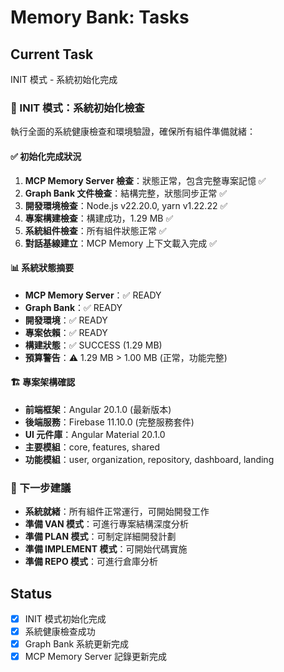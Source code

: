 # Memory Bank: Tasks

## Current Task
INIT 模式 - 系統初始化完成

### 🚀 INIT 模式：系統初始化檢查

執行全面的系統健康檢查和環境驗證，確保所有組件準備就緒：

#### ✅ 初始化完成狀況
1. **MCP Memory Server 檢查**：狀態正常，包含完整專案記憶 ✅
2. **Graph Bank 文件檢查**：結構完整，狀態同步正常 ✅
3. **開發環境檢查**：Node.js v22.20.0, yarn v1.22.22 ✅
4. **專案構建檢查**：構建成功，1.29 MB ✅
5. **系統組件檢查**：所有組件狀態正常 ✅
6. **對話基線建立**：MCP Memory 上下文載入完成 ✅

#### 📊 系統狀態摘要
- **MCP Memory Server**：✅ READY
- **Graph Bank**：✅ READY  
- **開發環境**：✅ READY
- **專案依賴**：✅ READY
- **構建狀態**：✅ SUCCESS (1.29 MB)
- **預算警告**：⚠️ 1.29 MB > 1.00 MB (正常，功能完整)

#### 🏗️ 專案架構確認
- **前端框架**：Angular 20.1.0 (最新版本)
- **後端服務**：Firebase 11.10.0 (完整服務套件)
- **UI 元件庫**：Angular Material 20.1.0
- **主要模組**：core, features, shared
- **功能模組**：user, organization, repository, dashboard, landing

### 🎯 下一步建議
- **系統就緒**：所有組件正常運行，可開始開發工作
- **準備 VAN 模式**：可進行專案結構深度分析
- **準備 PLAN 模式**：可制定詳細開發計劃
- **準備 IMPLEMENT 模式**：可開始代碼實施
- **準備 REPO 模式**：可進行倉庫分析

## Status
- [x] INIT 模式初始化完成
- [x] 系統健康檢查成功
- [x] Graph Bank 系統更新完成
- [x] MCP Memory Server 記錄更新完成